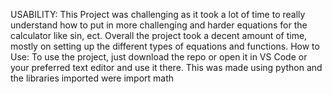 USABILITY: This Project was challenging as it took a  lot of time to really understand how to put in more challenging and harder equations for the calculator like sin, ect. Overall the project took a decent amount of time, mostly on setting up the different types of equations and functions. 
How to Use: To use the project, just download the repo or open it in VS Code or your preferred text editor and use it there. 
This was made using python and the libraries imported were import math
